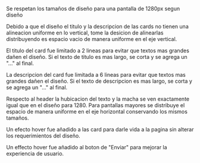 Se respetan los tamaños de diseño para una pantalla de 1280px segun diseño

Debido a que el diseño el titulo y la descripcion de las cards no tienen una alineacion uniforme en lo vertical, tome la desicion de alinearlas distribuyendo es espacio vacio de manera uniforme en el eje vertical.

El titulo del card fue limitado a 2 lineas para evitar que textos mas grandes dañen el diseño. Si el texto de titulo es mas largo, se corta y se agrega un "..." al final.

La descripcion del card fue limitada a 6 lineas para evitar que textos mas grandes dañen el diseño. Si el texto de descripcion es mas largo, se corta y se agrega un "..." al final.

Respecto al header la hubicacion del texto y la macha se ven exactamente igual que en el diseño para 1280. Para pantallas mayores se distribuye el espacio de manera uniforme en el eje horizontal conservando los mismos tamaños.

Un efecto hover fue añadido a las card para darle vida a la pagina sin alterar los requerimientos del diseño.

Un effecto hover fue añadido al boton de "Enviar" para mejorar la experiencia de usuario.